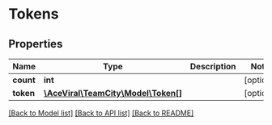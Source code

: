 # Tokens

## Properties
Name | Type | Description | Notes
------------ | ------------- | ------------- | -------------
**count** | **int** |  | [optional] 
**token** | [**\AceViral\TeamCity\Model\Token[]**](Token.md) |  | [optional] 

[[Back to Model list]](../README.md#documentation-for-models) [[Back to API list]](../README.md#documentation-for-api-endpoints) [[Back to README]](../README.md)


